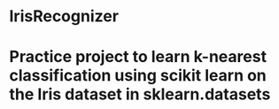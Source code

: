 # IrisRecognizer
# Practice project to learn k-nearest classification using scikit learn on the Iris dataset in sklearn.datasets
